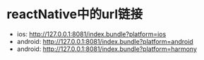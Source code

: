 # reactNative中的url链接

-   ios: http://127.0.0.1:8081/index.bundle?platform=ios
-   android: http://127.0.0.1:8081/index.bundle?platform=android
-   android: http://127.0.0.1:8081/index.bundle?platform=harmony
